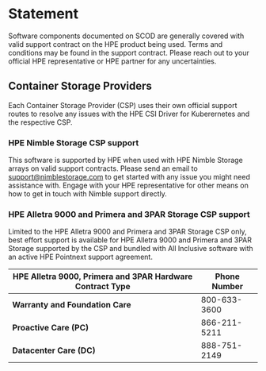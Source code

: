 # Statement

Software components documented on SCOD are generally covered with valid support contract on the HPE product being used. Terms and conditions may be found in the support contract. Please reach out to your official HPE representative or HPE partner for any uncertainties.

## Container Storage Providers

Each Container Storage Provider (CSP) uses their own official support routes to resolve any issues with the HPE CSI Driver for Kuberernetes and the respective CSP.

### HPE Nimble Storage CSP support

This software is supported by HPE when used with HPE Nimble Storage arrays on valid support contracts. Please send an email to [support@nimblestorage.com](mailto:support@nimblestorage.com) to get started with any issue you might need assistance with. Engage with your HPE representative for other means on how to get in touch with Nimble support directly.

### HPE Alletra 9000 and Primera and 3PAR Storage CSP support

Limited to the HPE Alletra 9000 and Primera and 3PAR Storage CSP only, best effort support is available for HPE Alletra 9000 and Primera and 3PAR Storage supported by the CSP and bundled with All Inclusive software with an active HPE Pointnext support agreement.

| HPE Alletra 9000, Primera and 3PAR Hardware Contract Type | Phone Number |
| --------------------------------------------------------- | ------------ |
| **Warranty and Foundation Care**                          | 800-633-3600 |
| **Proactive Care (PC)**                                   | 866-211-5211 |
| **Datacenter Care (DC)**                                  | 888-751-2149 |
